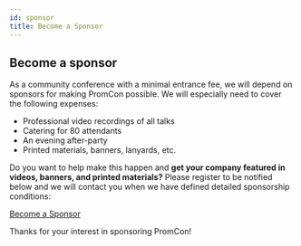 ```yaml
---
id: sponsor
title: Become a Sponsor
---
```


## Become a sponsor

As a community conference with a minimal entrance fee, we will depend
on sponsors for making PromCon possible. We will especially need to
cover the following expenses:

  * Professional video recordings of all talks</li>
  * Catering for 80 attendants</li>
  * An evening after-party</li>
  * Printed materials, banners, lanyards, etc.</li>

Do you want to help make this happen and <b>get your company featured in
videos, banners, and printed materials?</b> Please register to be notified
below and we will contact you when we have defined detailed sponsorship
conditions:

<a class="btn btn-default btn-lg" href="https://docs.google.com/forms/d/17KakZ4dE_8d1D6lyGA9SIE15vAm9NIiOPhlDiVkM9ak/viewform" target="_blank" role="button">Become a Sponsor</a>

Thanks for your interest in sponsoring PromCon!
